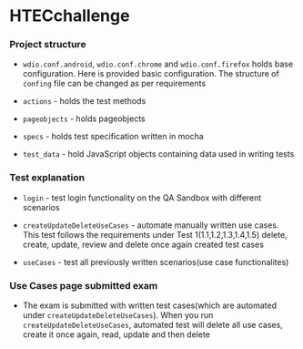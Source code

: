# HTECchallenge

### Project structure
- `wdio.conf.android`, `wdio.conf.chrome` and `wdio.conf.firefox` holds base configuration. Here is provided basic configuration. The structure of `confing` file can be changed as per requirements

- `actions` - holds the test methods

- `pageobjects` - holds pageobjects

- `specs` - holds test specification written in mocha

- `test_data` - hold JavaScript objects containing data used in writing tests

### Test explanation
- `login` - test login functionality on the QA Sandbox with different  scenarios

- `createUpdateDeleteUseCases` - automate manually written use cases. This test follows the requirements under Test 1(1.1,1.2,1.3,1.4,1.5) delete, create, update, review and delete once again created test cases

- `useCases` - test all previously written scenarios(use case functionalites)

### Use Cases page submitted exam
- The exam is submitted  with written test cases(which are automated under `createUpdateDeleteUseCases`). When you run `createUpdateDeleteUseCases`, automated test will delete all use cases, create it once again, read, update and then delete
